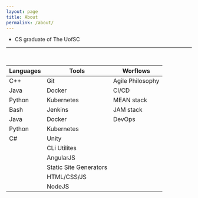 ```yaml
---
layout: page
title: About
permalink: /about/
---
```

- CS graduate of The UofSC

---

<br>

|Languages |Tools       |Worflows |
|----------|------------|-------|
|C++       |Git         |Agile Philosophy |
|Java      |Docker      |CI/CD  |
|Python    |Kubernetes  |MEAN stack       |
|Bash      |Jenkins     |JAM stack       |
|Java      |Docker      |DevOps       |
|Python    |Kubernetes  |       |
|C#        |Unity       |       |
|          |CLi Utilites|       |
|          |AngularJS   |       |
|          |Static Site Generators|
|          |HTML/CSS/JS |       |
|          |NodeJS      |       |
